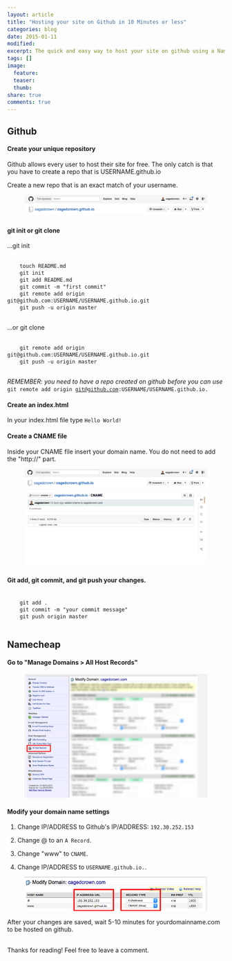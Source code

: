 ```yaml
---
layout: article
title: "Hosting your site on Github in 10 Minutes or less"
categories: blog
date: 2015-01-11
modified:
excerpt: The quick and easy way to host your site on github using a NameCheap domain name.
tags: []
image:
  feature: 
  teaser: 
  thumb:
share: true
comments: true
---
```


## Github
<h4>Create your unique repository</h4>

Github allows every user to host their site for free. The only catch is that you have to create a repo that is USERNAME.github.io

Create a new repo that is an exact match of your username.

<figure>
    <img src="../../images/github_io.png"></a>
</figure>

<h4>git init or git clone</h4>

...git init
<pre>
    <code>
    touch README.md
    git init
    git add README.md
    git commit -m "first commit"
    git remote add origin git@github.com:USERNAME/USERNAME.github.io.git
    git push -u origin master
    </code>
</pre>
...or git clone
<pre>
    <code>
    git remote add origin git@github.com:USERNAME/USERNAME.github.io.git
    git push -u origin master
    </code>
</pre>

*REMEMBER: you need to have a repo created on github before you can use* <code>git remote add origin git@github.com:USERNAME/USERNAME.github.io.</code>

<h4>Create an index.html</h4>

In your index.html file type <code>Hello World!</code>

<h4>Create a CNAME file</h4>
Inside your CNAME file insert your domain name. You do not need to add the "http://" part.

<figure>
    <img src="../../images/cname.png"></a>
</figure>

<h4>Git add, git commit, and git push your changes.</h4>
<pre>
    <code>
    git add .
    git commit -m "your commit message"
    git push origin master
    </code>
</pre>
<h2>Namecheap</h2>

<h4>Go to "Manage Domains > All Host Records"</h4>

<figure>
    <img src="../../images/all_host_records.png"></a>
</figure>

<h4>Modify your domain name settings</h4>

1. Change IP/ADDRESS to Github's IP/ADDRESS: <code>192.30.252.153</code>

2. Change @ to an <code>A Record</code>. 

3. Change "www" to <code>CNAME</code>. 

4. Change IP/ADDRESS to <code>USERNAME.github.io.</code>.

<figure>
    <img src="../../images/manage_domain.png"></a>
</figure>

After your changes are saved, wait 5-10 minutes for yourdomainname.com to be hosted on github.

<br>
Thanks for reading! 
Feel free to leave a comment.
